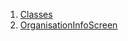 

1. [Classes](views_after_auth_screens_org_info_screen/views_after_auth_screens_org_info_screen-library.html#classes)
2. [OrganisationInfoScreen](views_after_auth_screens_org_info_screen/OrganisationInfoScreen-class.html)
